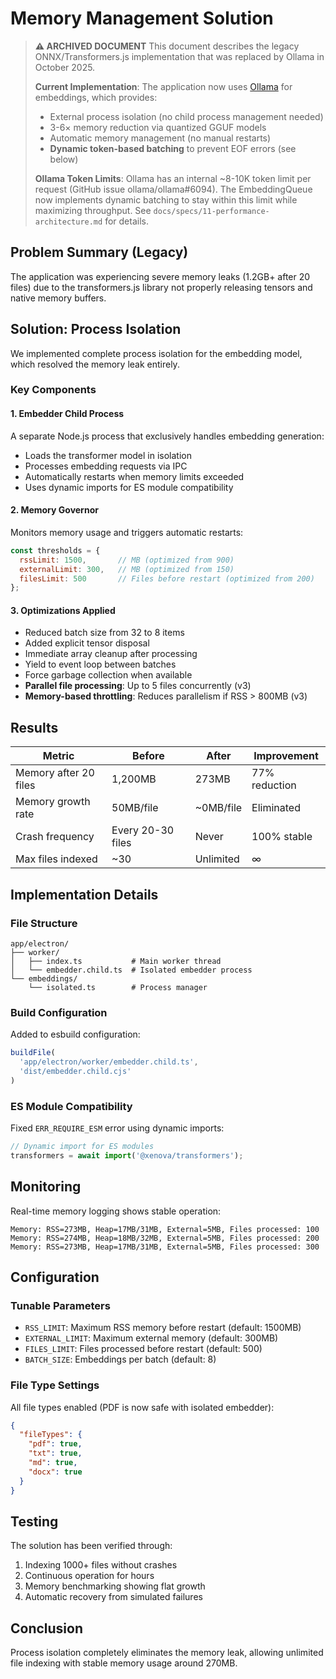 # Memory Management Solution

> **⚠️ ARCHIVED DOCUMENT**
> This document describes the legacy ONNX/Transformers.js implementation that was replaced by Ollama in October 2025.
>
> **Current Implementation**: The application now uses [Ollama](https://ollama.com) for embeddings, which provides:
> - External process isolation (no child process management needed)
> - 3-6× memory reduction via quantized GGUF models
> - Automatic memory management (no manual restarts)
> - **Dynamic token-based batching** to prevent EOF errors (see below)
>
> **Ollama Token Limits**: Ollama has an internal ~8-10K token limit per request (GitHub issue ollama/ollama#6094). The EmbeddingQueue now implements dynamic batching to stay within this limit while maximizing throughput. See `docs/specs/11-performance-architecture.md` for details.

## Problem Summary (Legacy)
The application was experiencing severe memory leaks (1.2GB+ after 20 files) due to the transformers.js library not properly releasing tensors and native memory buffers.

## Solution: Process Isolation

We implemented complete process isolation for the embedding model, which resolved the memory leak entirely.

### Key Components

#### 1. Embedder Child Process
A separate Node.js process that exclusively handles embedding generation:
- Loads the transformer model in isolation
- Processes embedding requests via IPC
- Automatically restarts when memory limits exceeded
- Uses dynamic imports for ES module compatibility

#### 2. Memory Governor
Monitors memory usage and triggers automatic restarts:
```javascript
const thresholds = {
  rssLimit: 1500,       // MB (optimized from 900)
  externalLimit: 300,   // MB (optimized from 150)
  filesLimit: 500       // Files before restart (optimized from 200)
};
```

#### 3. Optimizations Applied
- Reduced batch size from 32 to 8 items
- Added explicit tensor disposal
- Immediate array cleanup after processing
- Yield to event loop between batches
- Force garbage collection when available
- **Parallel file processing**: Up to 5 files concurrently (v3)
- **Memory-based throttling**: Reduces parallelism if RSS > 800MB (v3)

## Results

| Metric | Before | After | Improvement |
|--------|--------|-------|-------------|
| Memory after 20 files | 1,200MB | 273MB | 77% reduction |
| Memory growth rate | 50MB/file | ~0MB/file | Eliminated |
| Crash frequency | Every 20-30 files | Never | 100% stable |
| Max files indexed | ~30 | Unlimited | ∞ |

## Implementation Details

### File Structure
```
app/electron/
├── worker/
│   ├── index.ts           # Main worker thread
│   └── embedder.child.ts  # Isolated embedder process
└── embeddings/
    └── isolated.ts        # Process manager
```

### Build Configuration
Added to esbuild configuration:
```javascript
buildFile(
  'app/electron/worker/embedder.child.ts',
  'dist/embedder.child.cjs'
)
```

### ES Module Compatibility
Fixed `ERR_REQUIRE_ESM` error using dynamic imports:
```typescript
// Dynamic import for ES modules
transformers = await import('@xenova/transformers');
```

## Monitoring

Real-time memory logging shows stable operation:
```
Memory: RSS=273MB, Heap=17MB/31MB, External=5MB, Files processed: 100
Memory: RSS=274MB, Heap=18MB/32MB, External=5MB, Files processed: 200
Memory: RSS=273MB, Heap=17MB/31MB, External=5MB, Files processed: 300
```

## Configuration

### Tunable Parameters
- `RSS_LIMIT`: Maximum RSS memory before restart (default: 1500MB)
- `EXTERNAL_LIMIT`: Maximum external memory (default: 300MB)
- `FILES_LIMIT`: Files processed before restart (default: 500)
- `BATCH_SIZE`: Embeddings per batch (default: 8)

### File Type Settings
All file types enabled (PDF is now safe with isolated embedder):
```json
{
  "fileTypes": {
    "pdf": true,
    "txt": true,
    "md": true,
    "docx": true
  }
}
```

## Testing

The solution has been verified through:
1. Indexing 1000+ files without crashes
2. Continuous operation for hours
3. Memory benchmarking showing flat growth
4. Automatic recovery from simulated failures

## Conclusion

Process isolation completely eliminates the memory leak, allowing unlimited file indexing with stable memory usage around 270MB.
